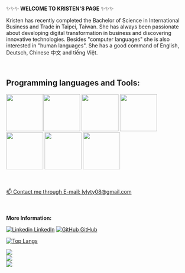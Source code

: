 ✨✨✨<strong> WELCOME TO KRISTEN'S PAGE</strong> ✨✨✨

<p> Kristen has recently completed the Bachelor of Science in International Business and Trade in Taipei, Taiwan. She has always been passionate about developing digital transformation in business and discovering innovative technologies. Besides "computer languages" she is also interested in "human languages". She has a good command of English, Deutsch, Chinese 中文 and tiếng Việt.  </p> 
<br>
   
 
## <strong>Programming languages and Tools: </strong>
 

<img src="https://cdn.jsdelivr.net/npm/programming-languages-logos/src/html/html.png" height="100"><img src='https://cdn.jsdelivr.net/gh/devicons/devicon/icons/css3/css3-original-wordmark.svg' height = "100">
<img src='https://cdn.jsdelivr.net/gh/devicons/devicon/icons/bootstrap/bootstrap-original-wordmark.svg' height = "100">
<img src="https://cdn.jsdelivr.net/npm/programming-languages-logos/src/javascript/javascript.png" height="100">
<img src='https://cdn.jsdelivr.net/gh/devicons/devicon/icons/mysql/mysql-original-wordmark.svg' height = "100">
<img src="https://cdn.jsdelivr.net/npm/programming-languages-logos/src/php/php.png" height="100">
<img src='https://cdn.jsdelivr.net/gh/devicons/devicon/icons/vscode/vscode-original-wordmark.svg' height = "100">


<br><br>
  <a href = "mailto:lylyty08@gmail.com"> 📫 Contact me through E-mail: lylyty08@gmail.com </a>

<br></br>
<strong> More Information: </strong> 

[![Linkedin](https://i.stack.imgur.com/gVE0j.png) LinkedIn](https://www.linkedin.com/in/kristenchen149/) [![GitHub](https://i.stack.imgur.com/tskMh.png) GitHub](https://github.com/kristen149/) 

[![Top Langs](https://github-readme-stats.vercel.app/api/top-langs/?username=kristen149&langs_count=7)](https://github.com/kristen149/github-readme-stats)


<div>
<a href="https://github.com/kristen149/smartkita">
  <!-- Change the `github-readme-stats.anuraghazra1.vercel.app` to `github-readme-stats.vercel.app`  -->
  <img align="center" src="https://github-readme-stats.anuraghazra1.vercel.app/api/pin/?username=kristen149&repo=smartkita&theme=dark" />
</a>
   <div/>



<div>
<a href="https://github.com/kristen149/weather-app">
  <!-- Change the `github-readme-stats.anuraghazra1.vercel.app` to `github-readme-stats.vercel.app`  -->
  <img align="center" src="https://github-readme-stats.anuraghazra1.vercel.app/api/pin/?username=kristen149&repo=weather-app&theme=tokyonight" />
</a>
   <div/>
   

<div>
<a href="https://github.com/kristen149/virtual-glasses">
  <!-- Change the `github-readme-stats.anuraghazra1.vercel.app` to `github-readme-stats.vercel.app`  -->
  <img align="center" src="https://github-readme-stats.anuraghazra1.vercel.app/api/pin/?username=kristen149&repo=virtual-glasses&theme=dark" />
</a>
   <div/>
   
   

